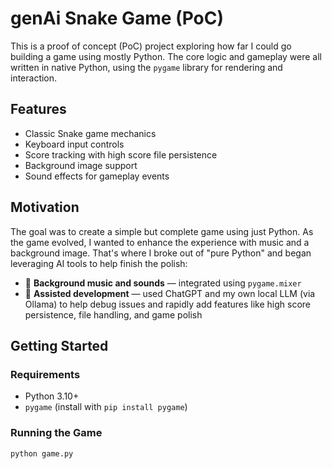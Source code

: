 # genAi Snake Game (PoC)

This is a proof of concept (PoC) project exploring how far I could go building a game using mostly Python. The core logic and gameplay were all written in native Python, using the `pygame` library for rendering and interaction.

## Features

- Classic Snake game mechanics
- Keyboard input controls
- Score tracking with high score file persistence
- Background image support
- Sound effects for gameplay events

## Motivation

The goal was to create a simple but complete game using just Python. As the game evolved, I wanted to enhance the experience with music and a background image. That's where I broke out of "pure Python" and began leveraging AI tools to help finish the polish:

- 🎵 **Background music and sounds** — integrated using `pygame.mixer`
- 🧠 **Assisted development** — used ChatGPT and my own local LLM (via Ollama) to help debug issues and rapidly add features like high score persistence, file handling, and game polish

## Getting Started

### Requirements

- Python 3.10+
- `pygame` (install with `pip install pygame`)

### Running the Game

```bash
python game.py

